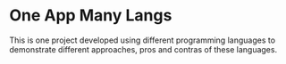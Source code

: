 # One App Many Langs

This is one project developed using different programming languages to demonstrate different approaches, pros and contras of these languages.